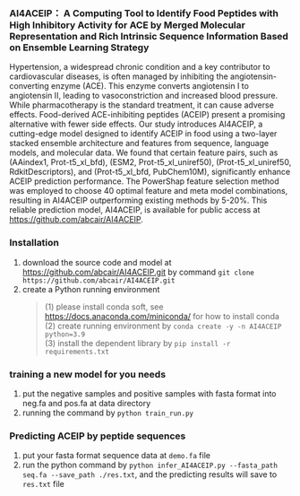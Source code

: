 ### AI4ACEIP： A Computing Tool to Identify Food Peptides with High Inhibitory Activity for ACE by Merged Molecular Representation and Rich Intrinsic Sequence Information Based on Ensemble Learning Strategy 
Hypertension, a widespread chronic condition and a key contributor to cardiovascular diseases, is often managed by inhibiting the angiotensin-converting enzyme (ACE). This enzyme converts angiotensin I to angiotensin II, leading to vasoconstriction and increased blood pressure. While pharmacotherapy is the standard treatment, it can cause adverse effects. Food-derived ACE-inhibiting peptides (ACEIP) present a promising alternative with fewer side effects. Our study introduces AI4ACEIP, a cutting-edge model designed to identify ACEIP in food using a two-layer stacked ensemble architecture and features from sequence, language models, and molecular data. We found that certain feature pairs, such as (AAindex1, Prot-t5_xl_bfd), (ESM2, Prot-t5_xl_uniref50), (Prot-t5_xl_uniref50, RdkitDescriptors), and (Prot-t5_xl_bfd, PubChem10M), significantly enhance ACEIP prediction performance. The PowerShap feature selection method was employed to choose 40 optimal feature and meta model combinations, resulting in AI4ACEIP outperforming existing methods by 5-20%. This reliable prediction model, AI4ACEIP, is available for public access at https://github.com/abcair/AI4ACEIP.  
### Installation <br>
1. download the source code and model at https://github.com/abcair/AI4ACEIP.git by command `git clone https://github.com/abcair/AI4ACEIP.git` <br>
2. create a Python running environment  <br>
   >  (1) please install conda soft, see https://docs.anaconda.com/miniconda/ for how to install conda   <br>
   > (2) create running environment by `conda create -y -n AI4ACEIP python=3.9`  <br>
   > (3) install the dependent library by `pip install -r requirements.txt` <br>
### training a new model for you needs
1. put the negative samples and positive samples with fasta format into neg.fa and pos.fa at data directory <br>
2. running the command by `python train_run.py` <br>
### Predicting ACEIP by peptide sequences <br>
1. put your fasta format sequence data at `demo.fa` file <br>
2. run the python command by `python infer_AI4ACEIP.py --fasta_path seq.fa --save_path ./res.txt`, and the predicting results will save to `res.txt` file <br>
<br>
